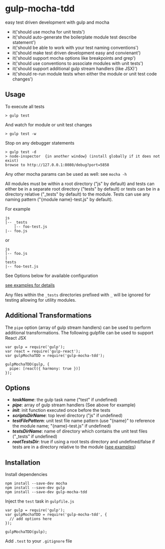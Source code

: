 # gulp-mocha-tdd
easy test driven development with gulp and mocha

* it('should use mocha for unit tests')
* it('should auto-generate the boilerplate module test describe statement')
* it('should be able to work with your test naming conventions')
* it('should make test driven development easy and convienant')
* it('should support mocha options like breakpoints and grep')
* it('should use conventions to associate modules with unit tests')
* it('should support additional gulp stream handlers (like JSX)')
* it('should re-run module tests when either the module or unit test code changes')


Usage
-----------

To execute all tests
```
> gulp test
```
And watch for module or unit test changes
```
> gulp test -w
```
Stop on any debugger statements
```
> gulp test -d
> node-inspector  {in another window} (install globally if it does not exist)
browse to http://127.0.0.1:8080/debug?port=5858
```
Any other mocha params can be used as well: see ```mocha -h```


All modules must be within a root directory ("js" by default) and tests can either be in a separate root directory ("tests" by default) or tests can be in a directory relative ("_tests" by default) to the module.  Tests can use any naming pattern ("{module name}-test.js" by default).

For example
```
js
|-- _tests
    |-- foo-test.js
|-- foo.js
```
or
```
js
|-- foo.js
|
tests
|-- foo-test.js
```

See Options below for available configuration

[see examples for details](https://github.com/jhudson8/gulp-mocha-tdd/tree/master/examples)

Any files within the ```_tests``` directories prefixed with ```_``` will be ignored for testing allowing for utility modules.


Additional Transformations
------------
The ```pipe``` option (array of gulp stream handlers) can be used to perform additional transformations.  The
following gulpfile can be used to support React JSX
```
var gulp = require('gulp');
var react = require('gulp-react');
var gulpMochaTDD = require('gulp-mocha-tdd');

gulpMochaTDD(gulp, {
  pipe: [react({ harmony: true })]
});
```

Options
------------
* ***taskName***: the gulp task name ("test" if undefined)
* ***pipe***: array of gulp stream handlers (See above for example)
* ***init***: init function executed once before the tests
* ***scriptsDirName***: top level directory ("js" if undefined)
* ***testFilePattern***: unit test file name pattern (use "{name}" to reference the module name; "{name}-test.js" if undefined)
* ***testsDirName***: name of directory which contains the unit test files ("_tests" if undefined)
* ***rootTestsDir***: true if using a root tests directory and undefined/false if tests are in a directory relative to the module ([see examples](https://github.com/jhudson8/gulp-mocha-tdd/tree/master/examples))


Installation
------------
Install dependencies
```
npm install --save-dev mocha
npm install --save-dev gulp
npm install --save-dev gulp-mocha-tdd
```

Inject the ```test``` task in ```gulpfile.js```
```
var gulp = require('gulp');
var gulpMochaTDD = require('gulp-mocha-tdd', {
  // add options here
});

gulpMochaTDD(gulp);
```

Add ```.test``` to your ```.gitignore``` file
